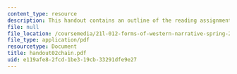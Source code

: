 ```yaml
---
content_type: resource
description: This handout contains an outline of the reading assignment.
file: null
file_location: /coursemedia/21l-012-forms-of-western-narrative-spring-2004/e119afe82fcd1be319cb33291dfe9e27_handout02chain.pdf
file_type: application/pdf
resourcetype: Document
title: handout02chain.pdf
uid: e119afe8-2fcd-1be3-19cb-33291dfe9e27
---
```

